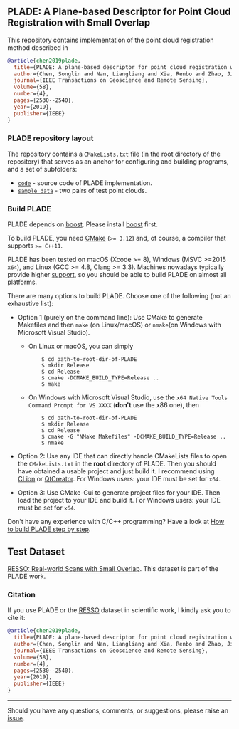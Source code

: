 ## PLADE: A Plane-based Descriptor for Point Cloud Registration with Small Overlap

This repository contains implementation of the point cloud registration method described in 

```bibtex
@article{chen2019plade,
  title={PLADE: A plane-based descriptor for point cloud registration with small overlap},
  author={Chen, Songlin and Nan, Liangliang and Xia, Renbo and Zhao, Jibin and Wonka, Peter},
  journal={IEEE Transactions on Geoscience and Remote Sensing},
  volume={58},
  number={4},
  pages={2530--2540},
  year={2019},
  publisher={IEEE}
}
```

### PLADE repository layout
The repository contains a `CMakeLists.txt` file (in the root directory of the repository) that serves as an anchor for
configuring and building programs, and a set of subfolders:
* [`code`](https://github.com/chsl/PLADE/tree/master/code) - source code of PLADE implementation.
* [`sample_data`](https://github.com/chsl/PLADE/tree/master/sample_data) - two pairs of test point clouds.

### Build PLADE

PLADE depends on [boost](https://www.boost.org/). Please install [boost](https://www.boost.org/) first.

To build PLADE, you need [CMake](https://cmake.org/download/) (`>= 3.12`) and, of course, a compiler that supports `>= C++11`.

PLADE has been tested on macOS (Xcode >= 8), Windows (MSVC >=2015 `x64`), and Linux (GCC >= 4.8, Clang >= 3.3). Machines
nowadays typically provide higher [support](https://en.cppreference.com/w/cpp/compiler_support), so you should be able
to build PLADE on almost all platforms.

There are many options to build PLADE. Choose one of the following (not an exhaustive list):

- Option 1 (purely on the command line): Use CMake to generate Makefiles and then `make` (on Linux/macOS) or `nmake`(on Windows with Microsoft
  Visual Studio).
    - On Linux or macOS, you can simply
      ```
          $ cd path-to-root-dir-of-PLADE
          $ mkdir Release
          $ cd Release
          $ cmake -DCMAKE_BUILD_TYPE=Release ..
          $ make
      ```
    - On Windows with Microsoft Visual Studio, use the `x64 Native Tools Command Prompt for VS XXXX` (**don't** use the x86 one), then
      ```
          $ cd path-to-root-dir-of-PLADE
          $ mkdir Release
          $ cd Release
          $ cmake -G "NMake Makefiles" -DCMAKE_BUILD_TYPE=Release ..
          $ nmake
      ```

- Option 2: Use any IDE that can directly handle CMakeLists files to open the `CMakeLists.txt` in the **root** directory of
  PLADE. Then you should have obtained a usable project and just build it. I recommend using
  [CLion](https://www.jetbrains.com/clion/) or [QtCreator](https://www.qt.io/product). For Windows users: your IDE must be set for `x64`.

- Option 3: Use CMake-Gui to generate project files for your IDE. Then load the project to your IDE and build it. For Windows users: your IDE must be set for `x64`.

Don't have any experience with C/C++ programming?
Have a look at <a href="https://github.com/LiangliangNan/Easy3D/blob/main/HowToBuild.md">How to build PLADE step by
step</a>.


## Test Dataset

[RESSO: Real-world Scans with Small Overlap](https://3d.bk.tudelft.nl/liangliang/publications/2019/plade/resso.html).
This dataset is part of the PLADE work.

### Citation
If you use PLADE or the [RESSO](https://3d.bk.tudelft.nl/liangliang/publications/2019/plade/resso.html) dataset in scientific work, I kindly ask you to cite it:

```bibtex
@article{chen2019plade,
  title={PLADE: A plane-based descriptor for point cloud registration with small overlap},
  author={Chen, Songlin and Nan, Liangliang and Xia, Renbo and Zhao, Jibin and Wonka, Peter},
  journal={IEEE Transactions on Geoscience and Remote Sensing},
  volume={58},
  number={4},
  pages={2530--2540},
  year={2019},
  publisher={IEEE}
}
```
---------

Should you have any questions, comments, or suggestions, please raise an [issue]().

